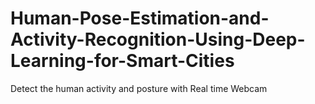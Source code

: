 # Human-Pose-Estimation-and-Activity-Recognition-Using-Deep-Learning-for-Smart-Cities
Detect the human activity and posture with Real time Webcam
